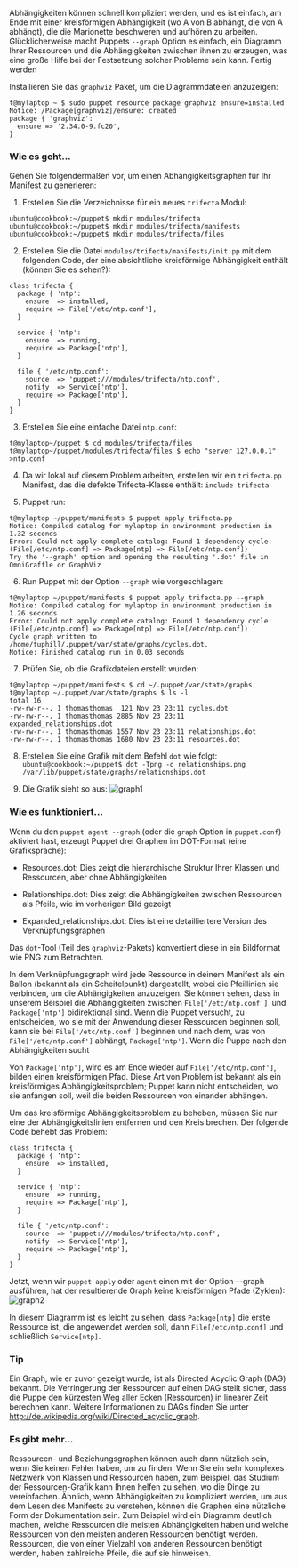 Abhängigkeiten können schnell kompliziert werden, und es ist einfach, am Ende mit einer kreisförmigen Abhängigkeit (wo A von B abhängt, die von A abhängt), die die Marionette beschweren und aufhören zu arbeiten. Glücklicherweise macht Puppets `--graph` Option es einfach, ein Diagramm Ihrer Ressourcen und die Abhängigkeiten zwischen ihnen zu erzeugen, was eine große Hilfe bei der Festsetzung solcher Probleme sein kann.
Fertig werden

Installieren Sie das `graphviz` Paket, um die Diagrammdateien anzuzeigen:
```
t@mylaptop ~ $ sudo puppet resource package graphviz ensure=installed
Notice: /Package[graphviz]/ensure: created
package { 'graphviz':
  ensure => '2.34.0-9.fc20',
}
```

### Wie es geht...

Gehen Sie folgendermaßen vor, um einen Abhängigkeitsgraphen für Ihr Manifest zu generieren:

1. Erstellen Sie die Verzeichnisse für ein neues `trifecta` Modul:
```
ubuntu@cookbook:~/puppet$ mkdir modules/trifecta
ubuntu@cookbook:~/puppet$ mkdir modules/trifecta/manifests
ubuntu@cookbook:~/puppet$ mkdir modules/trifecta/files
```

2. Erstellen Sie die Datei `modules/trifecta/manifests/init.pp` mit dem folgenden Code, der eine absichtliche kreisförmige Abhängigkeit enthält (können Sie es sehen?):
```
class trifecta {
  package { 'ntp':
    ensure  => installed,
    require => File['/etc/ntp.conf'],
  }

  service { 'ntp':
    ensure  => running,
    require => Package['ntp'],
  }

  file { '/etc/ntp.conf':
    source  => 'puppet:///modules/trifecta/ntp.conf',
    notify  => Service['ntp'],
    require => Package['ntp'],
  }
}
```

3. Erstellen Sie eine einfache Datei `ntp.conf`:
```
t@mylaptop~/puppet $ cd modules/trifecta/files
t@mylaptop~/puppet/modules/trifecta/files $ echo "server 127.0.0.1" >ntp.conf
```

4. Da wir lokal auf diesem Problem arbeiten, erstellen wir ein `trifecta.pp` Manifest, das die defekte Trifecta-Klasse enthält:
`include trifecta`

5. Puppet run:
```
t@mylaptop ~/puppet/manifests $ puppet apply trifecta.pp
Notice: Compiled catalog for mylaptop in environment production in 1.32 seconds
Error: Could not apply complete catalog: Found 1 dependency cycle:
(File[/etc/ntp.conf] => Package[ntp] => File[/etc/ntp.conf])
Try the '--graph' option and opening the resulting '.dot' file in OmniGraffle or GraphViz
```

6. Run Puppet mit der Option `--graph` wie vorgeschlagen:
```
t@mylaptop ~/puppet/manifests $ puppet apply trifecta.pp --graph
Notice: Compiled catalog for mylaptop in environment production in 1.26 seconds
Error: Could not apply complete catalog: Found 1 dependency cycle:
(File[/etc/ntp.conf] => Package[ntp] => File[/etc/ntp.conf])
Cycle graph written to /home/tuphill/.puppet/var/state/graphs/cycles.dot.
Notice: Finished catalog run in 0.03 seconds
```

7. Prüfen Sie, ob die Grafikdateien erstellt wurden:
```
t@mylaptop ~/puppet/manifests $ cd ~/.puppet/var/state/graphs
t@mylaptop ~/.puppet/var/state/graphs $ ls -l
total 16
-rw-rw-r--. 1 thomasthomas  121 Nov 23 23:11 cycles.dot
-rw-rw-r--. 1 thomasthomas 2885 Nov 23 23:11 expanded_relationships.dot
-rw-rw-r--. 1 thomasthomas 1557 Nov 23 23:11 relationships.dot
-rw-rw-r--. 1 thomasthomas 1680 Nov 23 23:11 resources.dot
```

8. Erstellen Sie eine Grafik mit dem Befehl `dot` wie folgt:
`ubuntu@cookbook:~/puppet$ dot -Tpng -o relationships.png /var/lib/puppet/state/graphs/relationships.dot`

9. Die Grafik sieht so aus:
![graph1](https://www.packtpub.com/graphics/9781788297615/graphics/B03643_10_04.jpg)

### Wie es funktioniert...

Wenn du den `puppet agent --graph` (oder die `graph` Option in `puppet.conf`) aktiviert hast, erzeugt Puppet drei Graphen im DOT-Format (eine Grafiksprache):

* Resources.dot: Dies zeigt die hierarchische Struktur Ihrer Klassen und Ressourcen, aber ohne Abhängigkeiten

* Relationships.dot: Dies zeigt die Abhängigkeiten zwischen Ressourcen als Pfeile, wie im vorherigen Bild gezeigt

* Expanded_relationships.dot: Dies ist eine detailliertere Version des Verknüpfungsgraphen

Das `dot`-Tool (Teil des `graphviz`-Pakets) konvertiert diese in ein Bildformat wie PNG zum Betrachten.

In dem Verknüpfungsgraph wird jede Ressource in deinem Manifest als ein Ballon (bekannt als ein Scheitelpunkt) dargestellt, wobei die Pfeillinien sie verbinden, um die Abhängigkeiten anzuzeigen. Sie können sehen, dass in unserem Beispiel die Abhängigkeiten zwischen `File['/etc/ntp.conf'] `und `Package['ntp']` bidirektional sind. Wenn die Puppet versucht, zu entscheiden, wo sie mit der Anwendung dieser Ressourcen beginnen soll, kann sie bei `File['/etc/ntp.conf']` beginnen und nach dem, was von `File['/etc/ntp.conf']` abhängt, `Package['ntp']`. Wenn die Puppe nach den Abhängigkeiten sucht

Von `Package['ntp']`, wird es am Ende wieder auf `File['/etc/ntp.conf']`, bilden einen kreisförmigen Pfad. Diese Art von Problem ist bekannt als ein kreisförmiges Abhängigkeitsproblem; Puppet kann nicht entscheiden, wo sie anfangen soll, weil die beiden Ressourcen von einander abhängen.

Um das kreisförmige Abhängigkeitsproblem zu beheben, müssen Sie nur eine der Abhängigkeitslinien entfernen und den Kreis brechen. Der folgende Code behebt das Problem:
```
class trifecta {
  package { 'ntp':
    ensure  => installed,
  }

  service { 'ntp':
    ensure  => running,
    require => Package['ntp'],
  }

  file { '/etc/ntp.conf':
    source  => 'puppet:///modules/trifecta/ntp.conf',
    notify  => Service['ntp'],
    require => Package['ntp'],
  }
}
```
Jetzt, wenn wir `puppet apply` oder  `agent` einen mit der Option --graph ausführen, hat der resultierende Graph keine kreisförmigen Pfade (Zyklen):
![graph2](https://www.packtpub.com/graphics/9781788297615/graphics/B03643_10_05.jpg)

In diesem Diagramm ist es leicht zu sehen, dass `Package[ntp]` die erste Ressource ist, die angewendet werden soll, dann `File[/etc/ntp.conf]` und schließlich `Service[ntp]`.

### Tip
Ein Graph, wie er zuvor gezeigt wurde, ist als Directed Acyclic Graph (DAG) bekannt. Die Verringerung der Ressourcen auf einen DAG stellt sicher, dass die Puppe den kürzesten Weg aller Ecken (Ressourcen) in linearer Zeit berechnen kann. Weitere Informationen zu DAGs finden Sie unter http://de.wikipedia.org/wiki/Directed_acyclic_graph.

### Es gibt mehr...

Ressourcen- und Beziehungsgraphen können auch dann nützlich sein, wenn Sie keinen Fehler haben, um zu finden. Wenn Sie ein sehr komplexes Netzwerk von Klassen und Ressourcen haben, zum Beispiel, das Studium der Ressourcen-Grafik kann Ihnen helfen zu sehen, wo die Dinge zu vereinfachen. Ähnlich, wenn Abhängigkeiten zu kompliziert werden, um aus dem Lesen des Manifests zu verstehen, können die Graphen eine nützliche Form der Dokumentation sein. Zum Beispiel wird ein Diagramm deutlich machen, welche Ressourcen die meisten Abhängigkeiten haben und welche Ressourcen von den meisten anderen Ressourcen benötigt werden. Ressourcen, die von einer Vielzahl von anderen Ressourcen benötigt werden, haben zahlreiche Pfeile, die auf sie hinweisen.